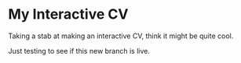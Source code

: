 # My Interactive CV

Taking a stab at making an interactive CV, think it might be quite cool.

Just testing to see if this new branch is live.